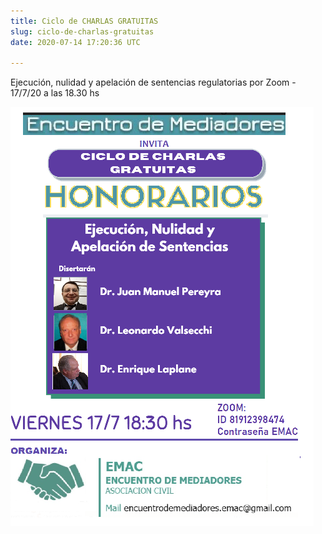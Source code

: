 ```yaml
---
title: Ciclo de CHARLAS GRATUITAS
slug: ciclo-de-charlas-gratuitas
date: 2020-07-14 17:20:36 UTC

---
```

Ejecución, nulidad y apelación de sentencias regulatorias
por Zoom - 17/7/20 a las 18.30 hs

![](/images/uploads/charla-honorarios-17julio20-2.png)